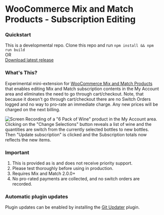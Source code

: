 # WooCommerce Mix and Match Products - Subscription Editing

### Quickstart

This is a developmental repo. Clone this repo and run `npm install && npm run build`   
OR    
[Download latest release](https://github.com/kathyisawesome/wc-mnm-subscription-editing/releases/latest)

### What's This?

Experimental mini-extension for [WooCommerce Mix and Match Products](https://woocommerce.com/products/woocommerce-mix-and-match-products/) that enables editing Mix and Match subscription contents in the My Account area and eliminates the need to go through cart/checkout. Note, that because it doesn't go through cart/checkout there are no Switch Orders logged and no way to pro-rate an immediate charge. Any new prices will be charged on the next billing.

![Screen Recording of a "6 Pack of Wine" product in the My Account area. Clicking on the "Change Selections" button reveals a list of wine and the quantities are switch from the currently selected bottles to new bottles. Then "Update subscription" is clicked and the Subscription totals now reflects the new items.](https://user-images.githubusercontent.com/507025/180282841-add5da9e-8755-4567-b1f0-2c63def08b27.gif)

### Important

1. This is provided as is and does not receive priority support.
2. Please test thoroughly before using in production.
3. Requires Mix and Match 2.0.0+
4. No pro-rated payments are collected, and no switch orders are recorded.

### Automatic plugin updates

Plugin updates can be enabled by installing the [Git Updater](https://git-updater.com/) plugin.
